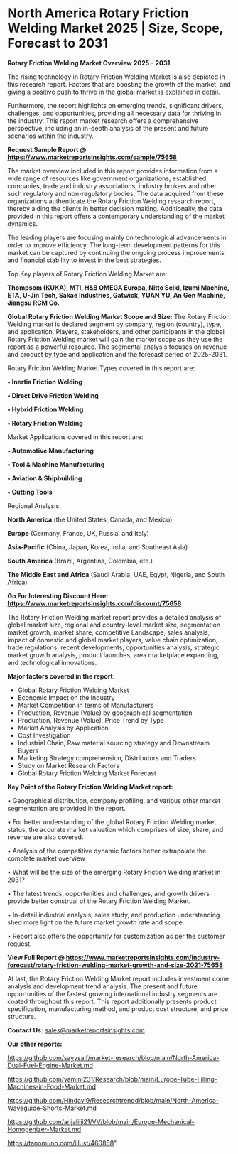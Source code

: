 # North America Rotary Friction Welding Market 2025 | Size, Scope, Forecast to 2031

<Strong> Rotary Friction Welding Market Overview 2025 - 2031</strong>

The rising technology in Rotary Friction Welding Market is also depicted in this research report. Factors that are boosting the growth of the market, and giving a positive push to thrive in the global market is explained in detail.

Furthermore, the report highlights on emerging trends, significant drivers, challenges, and opportunities, providing all necessary data for thriving in the industry. This report market research offers a comprehensive perspective, including an in-depth analysis of the present and future scenarios within the industry.

<strong>Request Sample Report @ <a href=https://www.marketreportsinsights.com/sample/75658>https://www.marketreportsinsights.com/sample/75658</a></strong>

The market overview included in this report provides information from a wide range of resources like government organizations, established companies, trade and industry associations, industry brokers and other such regulatory and non-regulatory bodies. The data acquired from these organizations authenticate the Rotary Friction Welding research report, thereby aiding the clients in better decision making. Additionally, the data provided in this report offers a contemporary understanding of the market dynamics.

The leading players are focusing mainly on technological advancements in order to improve efficiency. The long-term development patterns for this market can be captured by continuing the ongoing process improvements and financial stability to invest in the best strategies.

Top Key players of Rotary Friction Welding Market are:

<strong>Thompsom (KUKA), MTI, H&B OMEGA Europa, Nitto Seiki, Izumi Machine, ETA, U-Jin Tech, Sakae Industries, Gatwick, YUAN YU, An Gen Machine, Jiangsu RCM Co.</strong>

<strong><b>Global Rotary Friction Welding Market Scope and Size:</b></strong>
The Rotary Friction Welding market is declared segment by company, region (country), type, and application. Players, stakeholders, and other participants in the global Rotary Friction Welding market will gain the market scope as they use the report as a powerful resource. The segmental analysis focuses on revenue and product by type and application and the forecast period of 2025-2031.

Rotary Friction Welding Market Types covered in this report are:

<strong>• Inertia Friction Welding

• Direct Drive Friction Welding

• Hybrid Friction Welding

• Rotary Friction Welding</strong>

Market Applications covered in this report are:

<strong>• Automotive Manufacturing

• Tool & Machine Manufacturing

• Aviation & Shipbuilding

• Cutting Tools</strong> 

Regional Analysis

<strong>North America</strong> (the United States, Canada, and Mexico)

<strong>Europe</strong> (Germany, France, UK, Russia, and Italy)

<strong>Asia-Pacific</strong> (China, Japan, Korea, India, and Southeast Asia)

<strong>South America</strong> (Brazil, Argentina, Colombia, etc.)

<strong>The Middle East and Africa</strong> (Saudi Arabia, UAE, Egypt, Nigeria, and South Africa)

<strong>Go For Interesting Discount Here: <a href=https://www.marketreportsinsights.com/discount/75658>https://www.marketreportsinsights.com/discount/75658</a></strong>

The Rotary Friction Welding market report provides a detailed analysis of global market size, regional and country-level market size, segmentation market growth, market share, competitive Landscape, sales analysis, impact of domestic and global market players, value chain optimization, trade regulations, recent developments, opportunities analysis, strategic market growth analysis, product launches, area marketplace expanding, and technological innovations.

<strong><b>Major factors covered in the report:</b></strong>
<ul>
  <li>Global Rotary Friction Welding Market </li>
  <li>Economic Impact on the Industry</li>
  <li>Market Competition in terms of Manufacturers</li>
  <li>Production, Revenue (Value) by geographical segmentation</li>
  <li>Production, Revenue (Value), Price Trend by Type</li>
  <li>Market Analysis by Application</li>
  <li>Cost Investigation</li>
  <li>Industrial Chain, Raw material sourcing strategy and Downstream Buyers</li>
  <li>Marketing Strategy comprehension, Distributors and Traders</li>
  <li>Study on Market Research Factors</li>
  <li>Global Rotary Friction Welding Market Forecast</li>
</ul>

<strong><b>Key Point of the Rotary Friction Welding Market report:</b></strong>

• Geographical distribution, company profiling, and various other market segmentation are provided in the report.

• For better understanding of the global Rotary Friction Welding market status, the accurate market valuation which comprises of size, share, and revenue are also covered.

• Analysis of the competitive dynamic factors better extrapolate the complete market overview

• What will be the size of the emerging Rotary Friction Welding market in 2031?

• The latest trends, opportunities and challenges, and growth drivers provide better construal of the Rotary Friction Welding Market.

• In-detail industrial analysis, sales study, and production understanding shed more light on the future market growth rate and scope.

• Report also offers the opportunity for customization as per the customer request.

<strong><b>View Full Report @ <a href=https://www.marketreportsinsights.com/industry-forecast/rotary-friction-welding-market-growth-and-size-2021-75658>https://www.marketreportsinsights.com/industry-forecast/rotary-friction-welding-market-growth-and-size-2021-75658</a></b></strong>


At last, the Rotary Friction Welding Market report includes investment come analysis and development trend analysis. The present and future opportunities of the fastest growing international industry segments are coated throughout this report. This report additionally presents product specification, manufacturing method, and product cost structure, and price structure.

<strong>Contact Us:</strong>
sales@marketreportsinsights.com

<strong>Our other reports:</strong>

<a href=https://github.com/sayysaif/market-research/blob/main/North-America-Dual-Fuel-Engine-Market.md>https://github.com/sayysaif/market-research/blob/main/North-America-Dual-Fuel-Engine-Market.md</a>

<a href=https://github.com/yamini231/Research/blob/main/Europe-Tube-Filling-Machines-in-Food-Market.md>https://github.com/yamini231/Research/blob/main/Europe-Tube-Filling-Machines-in-Food-Market.md</a>

<a href=https://github.com/Hindavi9/Researchtrendd/blob/main/North-America-Waveguide-Shorts-Market.md>https://github.com/Hindavi9/Researchtrendd/blob/main/North-America-Waveguide-Shorts-Market.md</a>

<a href=https://github.com/anjaliiii21/VV/blob/main/Europe-Mechanical-Homogenizer-Market.md>https://github.com/anjaliiii21/VV/blob/main/Europe-Mechanical-Homogenizer-Market.md</a>

<a href=https://tanomuno.com/illust/460858>https://tanomuno.com/illust/460858</a>"
